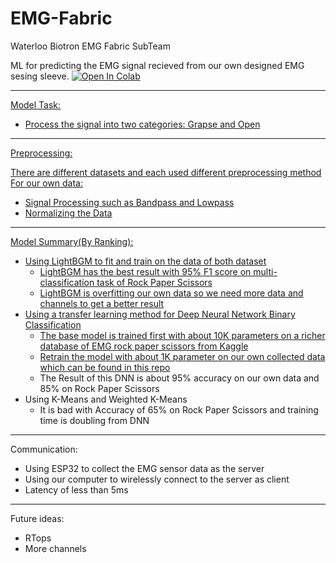# EMG-Fabric
Waterloo Biotron EMG Fabric SubTeam

ML for predicting the EMG signal recieved from our own designed EMG sesing sleeve.
<a target="_blank" href="https://colab.research.google.com/github/w12l3-c/EMG-Fabric/blob/main/EMG.ipynb">
  <img src="https://colab.research.google.com/assets/colab-badge.svg" alt="Open In Colab"/>

---
Model Task:
- Process the signal into two categories: Grapse and Open

---
Preprocessing:

There are different datasets and each used different preprocessing method
For our own data:
- Signal Processing such as Bandpass and Lowpass
- Normalizing the Data

---
Model Summary(By Ranking):
- Using LightBGM to fit and train on the data of both dataset
  - LightBGM has the best result with 95% F1 score on multi-classification task of Rock Paper Scissors
  - LightBGM is overfitting our own data so we need more data and channels to get a better result
- Using a transfer learning method for Deep Neural Network Binary Classification
  - The base model is trained first with about 10K parameters on a richer database of EMG rock paper scissors from Kaggle
  - Retrain the model with about 1K parameter on our own collected data which can be found in this [repo](https://github.com/jacq-lee/emgFabric)
  - The Result of this DNN is about 95% accuracy on our own data and 85% on Rock Paper Scissors
- Using K-Means and Weighted K-Means
  - It is bad with Accuracy of 65% on Rock Paper Scissors and training time is doubling from DNN
  
---
Communication:
- Using ESP32 to collect the EMG sensor data as the server
- Using our computer to wirelessly connect to the server as client
- Latency of less than 5ms

---
Future ideas:
- RTops
- More channels



